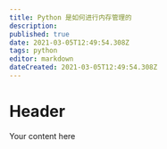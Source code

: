 ```yaml
---
title: Python 是如何进行内存管理的
description: 
published: true
date: 2021-03-05T12:49:54.308Z
tags: python
editor: markdown
dateCreated: 2021-03-05T12:49:54.308Z
---
```


# Header
Your content here